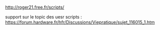 http://roger21.free.fr/scripts/

support sur le topic des uesr scripts : https://forum.hardware.fr/hfr/Discussions/Viepratique/sujet_116015_1.htm
